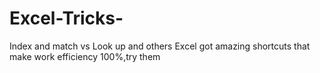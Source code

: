 # Excel-Tricks-
Index and match vs Look up and others 
Excel got amazing shortcuts that make work efficiency 100%,try them
